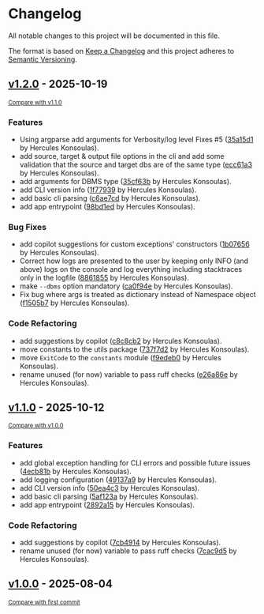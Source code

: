 # Changelog

All notable changes to this project will be documented in this file.

The format is based on [Keep a Changelog](http://keepachangelog.com/en/1.0.0/)
and this project adheres to [Semantic Versioning](http://semver.org/spec/v2.0.0.html).

<!-- insertion marker -->
## [v1.2.0](https://github.com/dyka3773/db-drift/releases/tag/v1.2.0) - 2025-10-19

<small>[Compare with v1.1.0](https://github.com/dyka3773/db-drift/compare/v1.1.0...v1.2.0)</small>

### Features

- Using argparse add arguments for Verbosity/log level Fixes #5 ([35a15d1](https://github.com/dyka3773/db-drift/commit/35a15d1d346fd5a27583e083389d6c8269c0bb7d) by Hercules Konsoulas).
- add source, target & output file options in the cli and add some validation that the  source and target dbs are of the same type ([ecc61a3](https://github.com/dyka3773/db-drift/commit/ecc61a36666d2c42b92e6350a250e26ef209834e) by Hercules Konsoulas).
- add arguments for DBMS type ([35cf63b](https://github.com/dyka3773/db-drift/commit/35cf63b774580155897dc03a94608be8fd16eb50) by Hercules Konsoulas).
- add CLI version info ([1f77939](https://github.com/dyka3773/db-drift/commit/1f77939e7880aeda4c1c6cf41a7e3cb326c09914) by Hercules Konsoulas).
- add basic cli parsing ([c6ae7cd](https://github.com/dyka3773/db-drift/commit/c6ae7cd3f766e500f9ee355985df10e0d38a2be3) by Hercules Konsoulas).
- add app entrypoint ([98bd1ed](https://github.com/dyka3773/db-drift/commit/98bd1ed30193dedb4b574951e4cf0a4bde9e4261) by Hercules Konsoulas).

### Bug Fixes

- add copilot suggestions for custom exceptions' constructors ([1b07656](https://github.com/dyka3773/db-drift/commit/1b0765650de4116c9b385a3d3bc984ac37ea7b2b) by Hercules Konsoulas).
- Correct how logs are presented to the user by keeping only INFO (and above) logs on the console and log everything including stacktraces only in the logfile ([8861855](https://github.com/dyka3773/db-drift/commit/8861855d9d751da82be6a6c6b7285457638e6cf7) by Hercules Konsoulas).
- make `--dbms` option mandatory ([ca0f94e](https://github.com/dyka3773/db-drift/commit/ca0f94ea3b44e2f67eb66189562d331e52ebc34e) by Hercules Konsoulas).
- Fix bug where args is treated as dictionary instead of Namespace object ([f1505b7](https://github.com/dyka3773/db-drift/commit/f1505b7ce83d3fefbef5a46a7f8bd7774744a190) by Hercules Konsoulas).

### Code Refactoring

- add suggestions by copilot ([c8c8cb2](https://github.com/dyka3773/db-drift/commit/c8c8cb2ffc9b9a20ab095dc674bd4e27e9e98297) by Hercules Konsoulas).
- move constants to the utils package ([737f7d2](https://github.com/dyka3773/db-drift/commit/737f7d24cce97f817db0df368b256e4471ec48dd) by Hercules Konsoulas).
- move `ExitCode` to the `constants` module ([f9edeb0](https://github.com/dyka3773/db-drift/commit/f9edeb089b5487b5e64bac4fb8dd4004cd1e88cd) by Hercules Konsoulas).
- rename unused (for now) variable to pass ruff checks ([e26a86e](https://github.com/dyka3773/db-drift/commit/e26a86e62995bec0b040e69662dcb19bfd212e2d) by Hercules Konsoulas).

## [v1.1.0](https://github.com/dyka3773/db-drift/releases/tag/v1.1.0) - 2025-10-12

<small>[Compare with v1.0.0](https://github.com/dyka3773/db-drift/compare/v1.0.0...v1.1.0)</small>

### Features

- add global exception handling for CLI errors and possible future issues ([4ecb81b](https://github.com/dyka3773/db-drift/commit/4ecb81b35aa0efc5eeffa9f5c2a0bc7fd0c752c4) by Hercules Konsoulas).
- add logging configuration ([49137a9](https://github.com/dyka3773/db-drift/commit/49137a99df34b326c52818bc9ab880987bac75fb) by Hercules Konsoulas).
- add CLI version info ([50ea4c3](https://github.com/dyka3773/db-drift/commit/50ea4c39a69c75085dedcc20f8d1a3b6ddb95f2c) by Hercules Konsoulas).
- add basic cli parsing ([5af123a](https://github.com/dyka3773/db-drift/commit/5af123ae7cf1eebe8409473e0294d7c4b28b729f) by Hercules Konsoulas).
- add app entrypoint ([2892a15](https://github.com/dyka3773/db-drift/commit/2892a15b1842cda803370d28841e5fbd9c194a39) by Hercules Konsoulas).

### Code Refactoring

- add suggestions by copilot ([7cb4914](https://github.com/dyka3773/db-drift/commit/7cb49148fd084b617d875e9134dc40f5712659d8) by Hercules Konsoulas).
- rename unused (for now) variable to pass ruff checks ([7cac9d5](https://github.com/dyka3773/db-drift/commit/7cac9d5ffaa634d55cfe470caaf80b06bbc3e11b) by Hercules Konsoulas).

## [v1.0.0](https://github.com/dyka3773/db-drift/releases/tag/v1.0.0) - 2025-08-04

<small>[Compare with first commit](https://github.com/dyka3773/db-drift/compare/4741274c923649ec7b499260bc11141a04b5d000...v1.0.0)</small>
